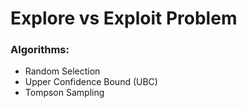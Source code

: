 # Explore vs Exploit Problem

### Algorithms:
- Random Selection
- Upper Confidence Bound (UBC)
- Tompson Sampling
